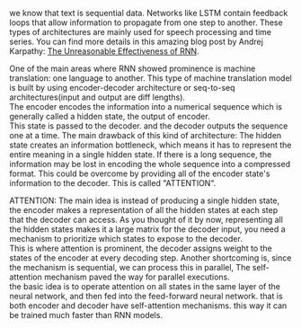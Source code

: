 we know that text is sequential data. Networks like LSTM contain feedback loops that allow information to propagate from one step to another. These types of architectures are mainly used for speech processing and time series. You can find more details in this amazing blog post by Andrej Karpathy: [The Unreasonable Effectiveness of RNN](http://karpathy.github.io/2015/05/21/rnn-effectiveness/).  

One of the main areas where RNN showed prominence is machine translation: one language to another. This type of machine translation model is built by using encoder-decoder architecture or seq-to-seq architectures(input and output are diff lengths).  
  The encoder encodes the information into a numerical sequence which is generally called a hidden state, the output of encoder.  
  This state is passed to the decoder. and the decoder outputs the sequence one at a time.
  The main drawback of this kind of architecture: 
    The hidden state creates an information bottleneck, which means it has to represent the entire meaning in a single hidden state. 
    If there is a long sequence, the information may be lost in encoding the whole sequence into a compressed format.
    This could be overcome by providing all of the encoder state's information to the decoder. This is called "ATTENTION". 

ATTENTION: 
  The main idea is instead of producing a single hidden state, the encoder makes a representation of all the hidden states at each step that the decoder can access. 
  As you thought of it by now, representing all the hidden states makes it a large matrix for the decoder input, you need a mechanism to prioritize which states to expose to the decoder.  
  This is where attention is prominent, the decoder assigns weight to the states of the encoder at every decoding step. 
  Another shortcoming  is, since the mechanism is sequential, we can process this in parallel, The self-attention mechanism paved the way for parallel executions.  
    the basic idea is to operate attention on all states in the same layer of the neural network, and then fed into the feed-forward neural network. that is both encoder and decoder have self-attention mechanisms. this way it can be trained much faster than RNN models. 
